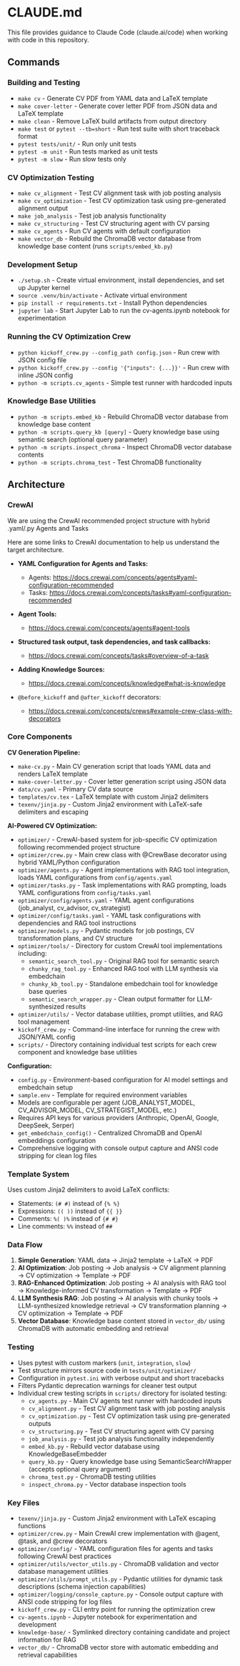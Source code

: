 # CLAUDE.md

This file provides guidance to Claude Code (claude.ai/code) when working with code in this repository.


## Commands

### Building and Testing

- `make cv` - Generate CV PDF from YAML data and LaTeX template
- `make cover-letter` - Generate cover letter PDF from JSON data and LaTeX template
- `make clean` - Remove LaTeX build artifacts from output directory
- `make test` or `pytest --tb=short` - Run test suite with short traceback format
- `pytest tests/unit/` - Run only unit tests
- `pytest -m unit` - Run tests marked as unit tests
- `pytest -m slow` - Run slow tests only

### CV Optimization Testing

- `make cv_alignment` - Test CV alignment task with job posting analysis
- `make cv_optimization` - Test CV optimization task using pre-generated alignment output
- `make job_analysis` - Test job analysis functionality
- `make cv_structuring` - Test CV structuring agent with CV parsing
- `make cv_agents` - Run CV agents with default configuration
- `make vector_db` - Rebuild the ChromaDB vector database from knowledge base content (runs `scripts/embed_kb.py`)

### Development Setup

- `./setup.sh` - Create virtual environment, install dependencies, and set up Jupyter kernel
- `source .venv/bin/activate` - Activate virtual environment
- `pip install -r requirements.txt` - Install Python dependencies
- `jupyter lab` - Start Jupyter Lab to run the cv-agents.ipynb notebook for experimentation

### Running the CV Optimization Crew

- `python kickoff_crew.py --config_path config.json` - Run crew with JSON config file
- `python kickoff_crew.py --config '{"inputs": {...}}'` - Run crew with inline JSON config
- `python -m scripts.cv_agents` - Simple test runner with hardcoded inputs

### Knowledge Base Utilities

- `python -m scripts.embed_kb` - Rebuild ChromaDB vector database from knowledge base content
- `python -m scripts.query_kb [query]` - Query knowledge base using semantic search (optional query parameter)
- `python -m scripts.inspect_chroma` - Inspect ChromaDB vector database contents
- `python -m scripts.chroma_test` - Test ChromaDB functionality

## Architecture

### CrewAI 

We are using the CrewAI recommended project structure with hybrid .yaml/.py Agents and Tasks

Here are some links to CrewAI documentation to help us understand the target architecture.

- **YAML Configuration for Agents and Tasks:**
  - Agents: <https://docs.crewai.com/concepts/agents#yaml-configuration-recommended>
  - Tasks: <https://docs.crewai.com/concepts/tasks#yaml-configuration-recommended>

- **Agent Tools:**
  - <https://docs.crewai.com/concepts/agents#agent-tools>

- **Structured task output, task dependencies, and task callbacks:**
  - <https://docs.crewai.com/concepts/tasks#overview-of-a-task>

- **Adding Knowledge Sources:**
  - <https://docs.crewai.com/concepts/knowledge#what-is-knowledge>

- `@before_kickoff` and `@after_kickoff` decorators:
  - <https://docs.crewai.com/concepts/crews#example-crew-class-with-decorators>

### Core Components

**CV Generation Pipeline:**

- `make-cv.py` - Main CV generation script that loads YAML data and renders LaTeX template
- `make-cover-letter.py` - Cover letter generation script using JSON data
- `data/cv.yaml` - Primary CV data source
- `templates/cv.tex` - LaTeX template with custom Jinja2 delimiters
- `texenv/jinja.py` - Custom Jinja2 environment with LaTeX-safe delimiters and escaping

**AI-Powered CV Optimization:**

- `optimizer/` - CrewAI-based system for job-specific CV optimization following recommended project structure
- `optimizer/crew.py` - Main crew class with @CrewBase decorator using hybrid YAML/Python configuration
- `optimizer/agents.py` - Agent implementations with RAG tool integration, loads YAML configurations from `config/agents.yaml`
- `optimizer/tasks.py` - Task implementations with RAG prompting, loads YAML configurations from `config/tasks.yaml`
- `optimizer/config/agents.yaml` - YAML agent configurations (job_analyst, cv_advisor, cv_strategist)
- `optimizer/config/tasks.yaml` - YAML task configurations with dependencies and RAG tool instructions
- `optimizer/models.py` - Pydantic models for job postings, CV transformation plans, and CV structure
- `optimizer/tools/` - Directory for custom CrewAI tool implementations including:
  - `semantic_search_tool.py` - Original RAG tool for semantic search
  - `chunky_rag_tool.py` - Enhanced RAG tool with LLM synthesis via embedchain
  - `chunky_kb_tool.py` - Standalone embedchain tool for knowledge base queries
  - `semantic_search_wrapper.py` - Clean output formatter for LLM-synthesized results
- `optimizer/utils/` - Vector database utilities, prompt utilities, and RAG tool management
- `kickoff_crew.py` - Command-line interface for running the crew with JSON/YAML config
- `scripts/` - Directory containing individual test scripts for each crew component and knowledge base utilities

**Configuration:**

- `config.py` - Environment-based configuration for AI model settings and embedchain setup
- `sample.env` - Template for required environment variables
- Models are configurable per agent (JOB_ANALYST_MODEL, CV_ADVISOR_MODEL, CV_STRATEGIST_MODEL, etc.)
- Requires API keys for various providers (Anthropic, OpenAI, Google, DeepSeek, Serper)
- `get_embedchain_config()` - Centralized ChromaDB and OpenAI embeddings configuration
- Comprehensive logging with console output capture and ANSI code stripping for clean log files

### Template System

Uses custom Jinja2 delimiters to avoid LaTeX conflicts:

- Statements: `(# #)` instead of `{% %}`
- Expressions: `(( ))` instead of `{{ }}`
- Comments: `%( )%` instead of `{# #}`
- Line comments: `%%` instead of `##`

### Data Flow

1. **Simple Generation**: YAML data → Jinja2 template → LaTeX → PDF
2. **AI Optimization**: Job posting → Job analysis → CV alignment planning → CV optimization → Template → PDF
3. **RAG-Enhanced Optimization**: Job posting → AI analysis with RAG tool → Knowledge-informed CV transformation → Template → PDF
4. **LLM Synthesis RAG**: Job posting → AI analysis with chunky tools → LLM-synthesized knowledge retrieval → CV transformation planning → CV optimization → Template → PDF
5. **Vector Database**: Knowledge base content stored in `vector_db/` using ChromaDB with automatic embedding and retrieval

### Testing

- Uses pytest with custom markers (`unit`, `integration`, `slow`)
- Test structure mirrors source code in `tests/unit/optimizer/`
- Configuration in `pytest.ini` with verbose output and short tracebacks
- Filters Pydantic deprecation warnings for cleaner test output
- Individual crew testing scripts in `scripts/` directory for isolated testing:
  - `cv_agents.py` - Main CV agents test runner with hardcoded inputs
  - `cv_alignment.py` - Test CV alignment task with job posting analysis
  - `cv_optimization.py` - Test CV optimization task using pre-generated outputs
  - `cv_structuring.py` - Test CV structuring agent with CV parsing
  - `job_analysis.py` - Test job analysis functionality independently
  - `embed_kb.py` - Rebuild vector database using KnowledgeBaseEmbedder
  - `query_kb.py` - Query knowledge base using SemanticSearchWrapper (accepts optional query argument)
  - `chroma_test.py` - ChromaDB testing utilities
  - `inspect_chroma.py` - Vector database inspection tools

### Key Files

- `texenv/jinja.py` - Custom Jinja2 environment with LaTeX escaping functions
- `optimizer/crew.py` - Main CrewAI crew implementation with @agent, @task, and @crew decorators
- `optimizer/config/` - YAML configuration files for agents and tasks following CrewAI best practices
- `optimizer/utils/vector_utils.py` - ChromaDB validation and vector database management utilities
- `optimizer/utils/prompt_utils.py` - Pydantic utilities for dynamic task descriptions (schema injection capabilities)
- `optimizer/logging/console_capture.py` - Console output capture with ANSI code stripping for log files
- `kickoff_crew.py` - CLI entry point for running the optimization crew
- `cv-agents.ipynb` - Jupyter notebook for experimentation and development
- `knowledge-base/` - Symlinked directory containing candidate and project information for RAG
- `vector_db/` - ChromaDB vector store with automatic embedding and retrieval capabilities
